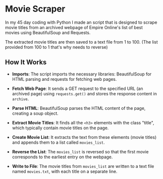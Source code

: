 # Movie Scraper

In my 45 day coding with Python I made an script that is designed to scrape movie titles from an archived webpage of Empire Online's list of best movies using BeautifulSoup and Requests. 

The extracted movie titles are then saved to a text file from 1 to 100. (The list provided from 100 to 1 that's why needs to reverse)

## How It Works

- **Imports**: The script imports the necessary libraries: BeautifulSoup for HTML parsing and requests for fetching web pages.

- **Fetch Web Page**: It sends a GET request to the specified URL (an archived page) using `requests.get()` and stores the response content in `archive`.

- **Parse HTML**: BeautifulSoup parses the HTML content of the page, creating a soup object.

- **Extract Movie Titles**: It finds all the `<h3>` elements with the class "title", which typically contain movie titles on the page.

- **Create Movie List**: It extracts the text from these elements (movie titles) and appends them to a list called `movies_list`.

- **Reverse the List**: The `movies_list` is reversed so that the first movie corresponds to the earliest entry on the webpage.

- **Write to File**: The movie titles from `movies_list` are written to a text file named `movies.txt`, with each title on a separate line.

